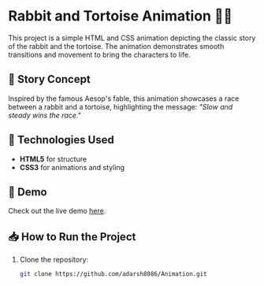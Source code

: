 # Rabbit and Tortoise Animation 🐇🐢

This project is a simple HTML and CSS animation depicting the classic story of the rabbit and the tortoise. The animation demonstrates smooth transitions and movement to bring the characters to life.

## 📜 Story Concept

Inspired by the famous Aesop's fable, this animation showcases a race between a rabbit and a tortoise, highlighting the message: *"Slow and steady wins the race."*

## 🚀 Technologies Used

- **HTML5** for structure
- **CSS3** for animations and styling

## 🎥 Demo

Check out the live demo [here](https://adarsh8086.github.io/Animation/).

## 📥 How to Run the Project

1. Clone the repository:

   ```bash
   git clone https://github.com/adarsh8086/Animation.git
